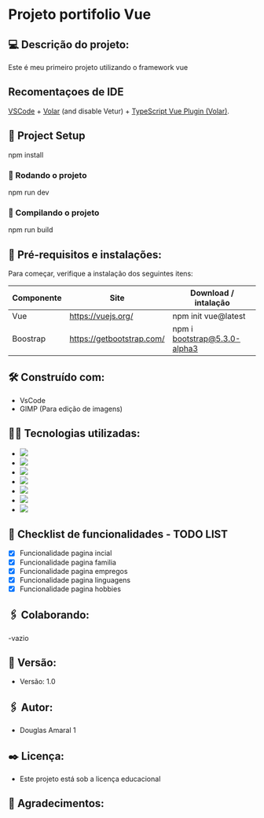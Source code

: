 # Projeto portifolio Vue

 ## :computer: Descrição do projeto:
Este é meu primeiro projeto utilizando o framework vue

## Recomentaçoes de IDE

[VSCode](https://code.visualstudio.com/) + [Volar](https://marketplace.visualstudio.com/items?itemName=Vue.volar) (and disable Vetur) + [TypeScript Vue Plugin (Volar)](https://marketplace.visualstudio.com/items?itemName=Vue.vscode-typescript-vue-plugin).

## :mag_right: Project Setup

npm install

### :car: Rodando o projeto

npm run dev

### :triangular_flag_on_post: Compilando o projeto

npm run build

## :wrench: Pré-requisitos e instalações:
Para começar, verifique a instalação dos seguintes itens:

| Componente    | Site                                          | Download / intalação                    |
| ------------- | ----------------------------------------------|-----------------------------------------|
| Vue           | https://vuejs.org/                        |npm init vue@latest        |
| Boostrap         | https://getbootstrap.com/   |npm i bootstrap@5.3.0-alpha3                      |


## :hammer_and_wrench: Construído com:
- VsCode
- GIMP (Para edição de imagens)

## :man_technologist: Tecnologias utilizadas:
- <img src="https://img.shields.io/badge/HTML5-E34F26?style=for-the-badge&logo=html5&logoColor=white" />
- <img src="https://img.shields.io/badge/CSS3-1572B6?style=for-the-badge&logo=css3&logoColor=white" />
- <img src="https://img.shields.io/badge/Bootstrap-563D7C?style=for-the-badge&logo=bootstrap&logoColor=white" />
- <img src="https://img.shields.io/badge/JavaScript-F7DF1E?style=for-the-badge&logo=javascript&logoColor=white" />
- <img src="https://img.shields.io/badge/Vue.js-35495E?style=for-the-badge&logo=vue.js&logoColor=4FC08D" />
- <img src="https://img.shields.io/badge/Node.js-43853D?style=for-the-badge&logo=node.js&logoColor=white" />
- <img src="https://img.shields.io/badge/GitHub-100000?style=for-the-badge&logo=github&logoColor=white" />

## :memo: Checklist de funcionalidades - TODO LIST
- [X] Funcionalidade pagina incial
- [X] Funcionalidade pagina familia
- [X] Funcionalidade pagina empregos
- [X] Funcionalidade pagina linguagens
- [X] Funcionalidade pagina hobbies

## :paperclips: Colaborando:
-vazio

## :pushpin: Versão:
- Versão: 1.0

## :paperclips: Autor:
- Douglas Amaral 1

## :black_nib: Licença:
- Este projeto está sob a licença educacional

## :gift: Agradecimentos:
